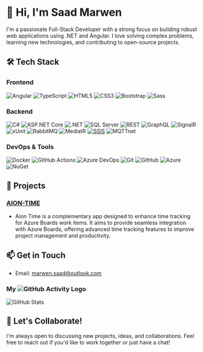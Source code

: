 # 👋 Hi, I'm Saad Marwen

I'm a passionate Full-Stack Developer with a strong focus on building robust web applications using .NET and Angular. I love solving complex problems, learning new technologies, and contributing to open-source projects.

## 🛠️ Tech Stack

### Frontend
![Angular](https://img.shields.io/badge/Angular-DD0031?style=for-the-badge&logo=angular&logoColor=white)
![TypeScript](https://img.shields.io/badge/TypeScript-007ACC?style=for-the-badge&logo=typescript&logoColor=white)
![HTML5](https://img.shields.io/badge/HTML5-E34F26?style=for-the-badge&logo=html5&logoColor=white)
![CSS3](https://img.shields.io/badge/CSS3-1572B6?style=for-the-badge&logo=css3&logoColor=white)
![Bootstrap](https://img.shields.io/badge/Bootstrap-563D7C?style=for-the-badge&logo=bootstrap&logoColor=white)
![Sass](https://img.shields.io/badge/Sass-CC6699?style=for-the-badge&logo=sass&logoColor=white)

### Backend
![C#](https://img.shields.io/badge/C%23-239120?style=for-the-badge&logo=c-sharp&logoColor=white)
![ASP.NET Core](https://img.shields.io/badge/ASP.NET_Core-512BD4?style=for-the-badge&logo=.net&logoColor=white)
![.NET](https://img.shields.io/badge/.NET-512BD4?style=for-the-badge&logo=.net&logoColor=white)
![SQL Server](https://img.shields.io/badge/SQL_Server-CC2927?style=for-the-badge&logo=microsoft-sql-server&logoColor=white)
![REST](https://img.shields.io/badge/REST-02569B?style=for-the-badge&logo=rest&logoColor=white)
![GraphQL](https://img.shields.io/badge/GraphQL-E10098?style=for-the-badge&logo=graphql&logoColor=white)
![SignalR](https://img.shields.io/badge/SignalR-512BD4?style=for-the-badge&logo=signalr&logoColor=white)
![xUnit](https://img.shields.io/badge/xUnit-5A2D85?style=for-the-badge&logo=xunit&logoColor=white)
![RabbitMQ](https://img.shields.io/badge/RabbitMQ-FF6600?style=for-the-badge&logo=rabbitmq&logoColor=white)
![MediatR](https://img.shields.io/badge/MediatR-512BD4?style=for-the-badge&logo=mediatr&logoColor=white)
[![SSIS](https://img.shields.io/badge/SSIS-CC2927?style=for-the-badge&logo=microsoft-sql-server&logoColor=white)](https://learn.microsoft.com/en-us/sql/integration-services/sql-server-integration-services)
![MQTTnet](https://img.shields.io/badge/MQTTnet-1.0.0-blue?style=flat-square&logo=mqtt&logoColor=white)




### DevOps & Tools
![Docker](https://img.shields.io/badge/Docker-2496ED?style=for-the-badge&logo=docker&logoColor=white)
![GitHub Actions](https://img.shields.io/badge/GitHub_Actions-2088FF?style=for-the-badge&logo=github-actions&logoColor=white)
![Azure DevOps](https://img.shields.io/badge/Azure_DevOps-0078D7?style=for-the-badge&logo=azure-devops&logoColor=white)
![Git](https://img.shields.io/badge/Git-F05032?style=for-the-badge&logo=git&logoColor=white)
![GitHub](https://img.shields.io/badge/GitHub-181717?style=for-the-badge&logo=github&logoColor=white)
![Azure](https://img.shields.io/badge/Azure-0078D7?style=for-the-badge&logo=microsoft-azure&logoColor=white)
![NuGet](https://img.shields.io/badge/NuGet-004880?style=for-the-badge&logo=nuget&logoColor=white)

## 🚀 Projects

### [AION-TIME]([https://github.com/yourusername/project1](https://github.com/TunNetCom/TunNetCom-AionTime))
- Aion Time is a complementary app designed to enhance time tracking for Azure Boards work items. It aims to provide seamless integration with Azure Boards, offering advanced time tracking features to improve project management and productivity.

## 📫 Get in Touch
- Email: marwen.saad@outlook.com

### My ![GitHub Activity Logo](https://img.shields.io/badge/GitHub-Activity-blue?style=flat-square&logo=github&logoColor=white)

![GitHub Stats](https://github-readme-stats.vercel.app/api?username=MarwenSaad&show_icons=true&hide_title=true&count_private=true&theme=dark)





## 💬 Let's Collaborate!

I'm always open to discussing new projects, ideas, and collaborations. Feel free to reach out if you'd like to work together or just have a chat!

